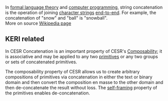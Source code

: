 In [formal language theory](https://en.wikipedia.org/wiki/Formal_language) and [computer programming](https://en.wikipedia.org/wiki/Computer_programming), string concatenation is the operation of joining [character strings](https://en.wikipedia.org/wiki/Character_string_(computer_science)) [end-to-end](https://en.wiktionary.org/wiki/end-to-end). For example, the concatenation of "snow" and "ball" is "snowball".\
More on source [Wikipedia page](https://en.wikipedia.org/wiki/Concatenation)

## KERI related
In CESR Concatenation is an important property of CESR's [Composability](term_composability); it is associative and may be applied to any two [primitives](term_primitives) or any two groups or sets of concatenated primitives.

The composability property of CESR allows us to create arbitrary compositions of primitives via concatenation in either the text or binary domain and then convert the composition en masse to the other domain and then de-concatenate the result without loss. The [self-framing](term_self-framing) property of the primitives enables de-concatenation.

